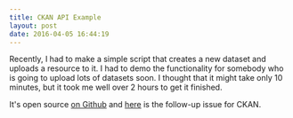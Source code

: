 ```yaml
---
title: CKAN API Example
layout: post
date: 2016-04-05 16:44:19
---
```


Recently, I had to make a simple script that creates a new dataset and uploads a resource to it. I had to demo the functionality for somebody who is going to upload lots of datasets soon. I thought that it might take only 10 minutes, but it took me well over 2 hours to get it finished.

It's open source [on Github](https://github.com/govro/ckan-api-upload-example) and [here](https://github.com/ckan/ckan/issues/2944) is the follow-up issue for CKAN.
